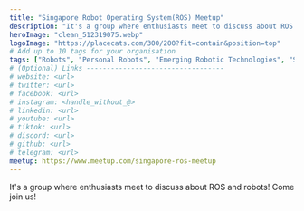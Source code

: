 ```yaml
---
title: "Singapore Robot Operating System(ROS) Meetup"
description: "It's a group where enthusiasts meet to discuss about ROS and robots! Come join us!"
heroImage: "clean_512319075.webp"
logoImage: "https://placecats.com/300/200?fit=contain&position=top"
# Add up to 10 tags for your organisation
tags: ["Robots", "Personal Robots", "Emerging Robotic Technologies", "Smart Sensors", "Artificial Intelligence", "Autonomous Robots", "ROS"]
# (Optional) Links ----------------------------------
# website: <url>
# twitter: <url>
# facebook: <url>
# instagram: <handle_without_@>
# linkedin: <url>
# youtube: <url>
# tiktok: <url>
# discord: <url>
# github: <url>
# telegram: <url>
meetup: https://www.meetup.com/singapore-ros-meetup
---
```


It's a group where enthusiasts meet to discuss about ROS and robots! Come join us!